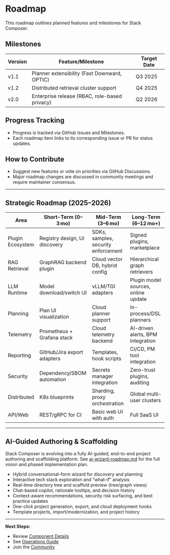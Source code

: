 # Roadmap

This roadmap outlines planned features and milestones for Stack Composer.

## Milestones

| Version | Feature/Milestone                             | Target Date |
| ------- | --------------------------------------------- | ----------- |
| v1.1    | Planner extensibility (Fast Downward, OPTIC)  | Q3 2025     |
| v1.2    | Distributed retrieval cluster support         | Q4 2025     |
| v2.0    | Enterprise release (RBAC, role-based privacy) | Q2 2026     |

## Progress Tracking

- Progress is tracked via GitHub Issues and Milestones.
- Each roadmap item links to its corresponding issue or PR for status updates.

## How to Contribute

- Suggest new features or vote on priorities via GitHub Discussions.
- Major roadmap changes are discussed in community meetings and require maintainer consensus.

---

## Strategic Roadmap (2025–2026)

| Area             | Short-Term (0–3 mo)           | Mid-Term (3–6 mo)                   | Long-Term (6–12 mo+)                |
| ---------------- | ----------------------------- | ----------------------------------- | ----------------------------------- |
| Plugin Ecosystem | Registry design, UI discovery | SDKs, samples, security enforcement | Signed plugins, marketplace         |
| RAG Retrieval    | GraphRAG backend plugin       | Cloud vector DB, hybrid config      | Hierarchical graph retrievers       |
| LLM Runtime      | Model download/switch UI      | vLLM/TGI adapters                   | Plugin model sources, online update |
| Planning         | Plan UI visualization         | Cloud planner support               | In-process/DSL planners             |
| Telemetry        | Prometheus + Grafana stack    | Cloud telemetry backend             | AI-driven alerts, BPM integration   |
| Reporting        | GitHub/Jira export adapters   | Templates, hook scripts             | CI/CD, PM tool integration          |
| Security         | Dependency/SBOM automation    | Secrets manager integration         | Zero-trust plugins, auditing        |
| Distributed      | K8s blueprints                | Sharding, proxy orchestration       | Global multi-user clusters          |
| API/Web          | REST/gRPC for CI              | Basic web UI with auth              | Full SaaS UI                        |

---

## AI-Guided Authoring & Scaffolding

Stack Composer is evolving into a fully AI-guided, end-to-end project authoring and scaffolding platform. See [ai-wizard-roadmap.md](../architecture-and-component-guides/ai-wizard-roadmap.md) for the full vision and phased implementation plan.

- Hybrid conversational-form wizard for discovery and planning
- Interactive tech stack exploration and “what-if” analysis
- Real-time directory tree and scaffold preview (tree/graph views)
- Chat-based copilot, rationale tooltips, and decision history
- Context-aware recommendations, security risk surfacing, and best practice updates
- One-click project generation, export, and cloud deployment hooks
- Template projects, import/modernization, and project history

---

**Next Steps:**

- Review [Component Details](../extensibility/component-details.md)
- See [Operations Guide](../operations-security/ops-guide.md)
- Join the [Community](../contributing/README.md)
